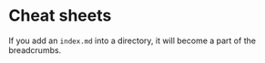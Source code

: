 Cheat sheets
============

If you add an `index.md` into a directory, it will become a part of the breadcrumbs.
